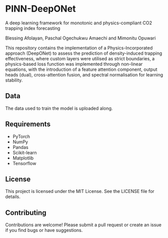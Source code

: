 # PINN-DeepONet

A deep learning framework for monotonic and physics-compliant CO2 trapping index forecasting

Blessing Afolayan, Paschal Ogechukwu Amaechi and Mimonitu Opuwari

This repository contains the implementation of a Physics-Incorporated approach (DeepONet) to assess the prediction of density-induced trapping effectiveness, where custom layers were utilised as strict boundaries, a physics-based loss function was implemented through non-linear equations, with the introduction of a feature attention component, output heads (dual), cross-attention fusion, and spectral normalisation for learning stability.

## Data

The data used to train the model is uploaded along.

## Requirements
- PyTorch
- NumPy
- Pandas
- Scikit-learn
- Matplotlib
- Tensorflow

## License

This project is licensed under the MIT License. See the LICENSE file for details.

## Contributing

Contributions are welcome! Please submit a pull request or create an issue if you find bugs or have suggestions.
